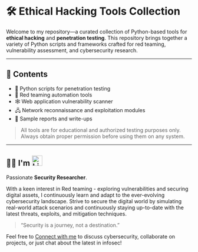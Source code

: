 
# 🛠️ Ethical Hacking Tools Collection

Welcome to my repository—a curated collection of Python-based tools for **ethical hacking** and **penetration testing**.
This repository brings together a variety of Python scripts and frameworks crafted for red teaming, vulnerability assessment, and cybersecurity research.

---

## 📂 Contents

- 🐍 Python scripts for penetration testing
- 🚩 Red teaming automation tools
- 🕸️ Web application vulnerability scanner
- 🖧 Network reconnaissance and exploitation modules
- 📝 Sample reports and write-ups

> All tools are for educational and authorized testing purposes only. Always obtain proper permission before using them on any system.

---

## 👨‍💻 I'm   [<img src="https://img.icons8.com/?size=100&id=u7OTIf3GZiw2&format=png&color=000000" width="28" alt="LinkedIn"/>](https://0xveczif.github.io/portfolio)

Passionate **Security Researcher**.

With a keen interest in Red teaming - exploring vulnerabilities and securing digital assets, I continuously learn and adapt to the ever-evolving cybersecurity landscape.
Strive to secure the digital world by simulating real-world attack scenarios and continuously staying up-to-date with the latest threats, exploits, and mitigation techniques.

> “Security is a journey, not a destination.”

Feel free to [Connect with me](https://0xveczif.github.io/portfolio) to discuss cybersecurity, collaborate on projects, or just chat about the latest in infosec!
